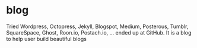 blog
====

Tried Wordpress, Octopress, Jekyll, Blogspot, Medium, Posterous, Tumblr, SquareSpace, Ghost, Roon.io, Postach.io, ... ended up at GitHub.
It is a blog to help user build beautiful blogs
